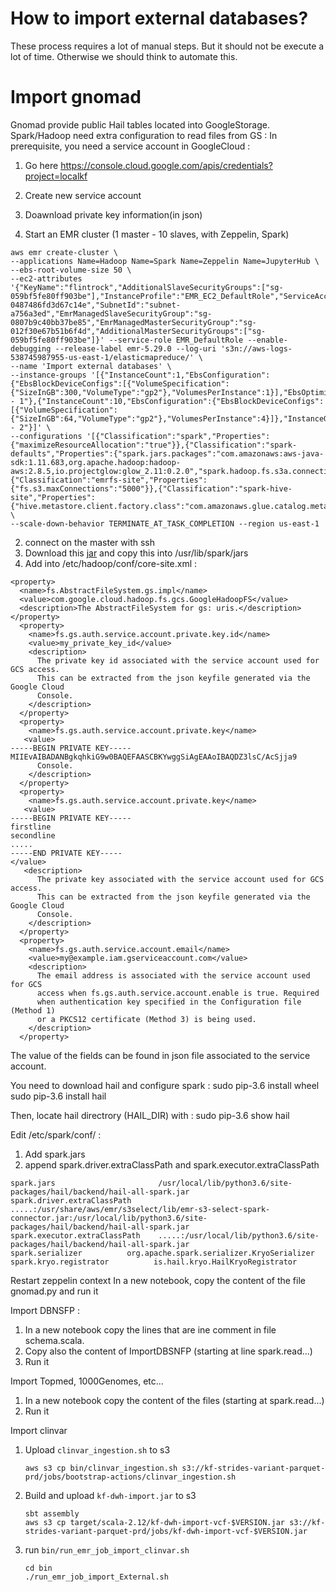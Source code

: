 How to import external databases?
===============

These process requires a lot of manual steps. But it should not be execute a lot of time. Otherwise we should think to automate this.

# Import gnomad

Gnomad provide public Hail tables located into GoogleStorage. Spark/Hadoop need extra configuration to read files from GS : 
In prerequisite, you need a service account in GoogleCloud :
1) Go here https://console.cloud.google.com/apis/credentials?project=localkf
2) Create new service account
3) Doawnload private key information(in json)


1) Start an EMR cluster (1 master - 10 slaves, with Zeppelin, Spark)
```
aws emr create-cluster \
--applications Name=Hadoop Name=Spark Name=Zeppelin Name=JupyterHub \
--ebs-root-volume-size 50 \
--ec2-attributes '{"KeyName":"flintrock","AdditionalSlaveSecurityGroups":["sg-059bf5fe80ff903be"],"InstanceProfile":"EMR_EC2_DefaultRole","ServiceAccessSecurityGroup":"sg-0487486fd3d67c14e","SubnetId":"subnet-a756a3ed","EmrManagedSlaveSecurityGroup":"sg-0807b9c40bb37be85","EmrManagedMasterSecurityGroup":"sg-012f30e67b51b6f4d","AdditionalMasterSecurityGroups":["sg-059bf5fe80ff903be"]}' --service-role EMR_DefaultRole --enable-debugging --release-label emr-5.29.0 --log-uri 's3n://aws-logs-538745987955-us-east-1/elasticmapreduce/' \
--name 'Import external databases' \
--instance-groups '[{"InstanceCount":1,"EbsConfiguration":{"EbsBlockDeviceConfigs":[{"VolumeSpecification":{"SizeInGB":300,"VolumeType":"gp2"},"VolumesPerInstance":1}],"EbsOptimized":true},"InstanceGroupType":"MASTER","InstanceType":"m5.xlarge","Name":"Master - 1"},{"InstanceCount":10,"EbsConfiguration":{"EbsBlockDeviceConfigs":[{"VolumeSpecification":{"SizeInGB":64,"VolumeType":"gp2"},"VolumesPerInstance":4}]},"InstanceGroupType":"CORE","InstanceType":"m5.4xlarge","Name":"Core - 2"}]' \
--configurations '[{"Classification":"spark","Properties":{"maximizeResourceAllocation":"true"}},{"Classification":"spark-defaults","Properties":{"spark.jars.packages":"com.amazonaws:aws-java-sdk:1.11.683,org.apache.hadoop:hadoop-aws:2.8.5,io.projectglow:glow_2.11:0.2.0","spark.hadoop.fs.s3a.connection.maximum":"5000","spark.pyspark.python":"/usr/bin/python3"}},{"Classification":"emrfs-site","Properties":{"fs.s3.maxConnections":"5000"}},{"Classification":"spark-hive-site","Properties":{"hive.metastore.client.factory.class":"com.amazonaws.glue.catalog.metastore.AWSGlueDataCatalogHiveClientFactory"}}]' \
--scale-down-behavior TERMINATE_AT_TASK_COMPLETION --region us-east-1
```
2) connect on the master with ssh
3) Download this [jar](https://storage.googleapis.com/hadoop-lib/gcs/gcs-connector-hadoop2-latest.jar) and copy this into /usr/lib/spark/jars
4) Add into /etc/hadoop/conf/core-site.xml :
```
<property>
  <name>fs.AbstractFileSystem.gs.impl</name>
  <value>com.google.cloud.hadoop.fs.gcs.GoogleHadoopFS</value>
  <description>The AbstractFileSystem for gs: uris.</description>
</property>
  <property>
    <name>fs.gs.auth.service.account.private.key.id</name>
    <value>my_private_key_id</value>
    <description>
      The private key id associated with the service account used for GCS access.
      This can be extracted from the json keyfile generated via the Google Cloud
      Console.
    </description>
  </property>
  <property>
    <name>fs.gs.auth.service.account.private.key</name>
   <value>
-----BEGIN PRIVATE KEY-----
MIIEvAIBADANBgkqhkiG9w0BAQEFAASCBKYwggSiAgEAAoIBAQDZ3lsC/AcSjja9
      Console.
    </description>
  </property>
  <property>
    <name>fs.gs.auth.service.account.private.key</name>
   <value>
-----BEGIN PRIVATE KEY-----
firstline
secondline
.....
-----END PRIVATE KEY-----
</value>
   <description>
      The private key associated with the service account used for GCS access.
      This can be extracted from the json keyfile generated via the Google Cloud
      Console.
    </description>
  </property>
  <property>
    <name>fs.gs.auth.service.account.email</name>
    <value>my@example.iam.gserviceaccount.com</value>
    <description>
      The email address is associated with the service account used for GCS
      access when fs.gs.auth.service.account.enable is true. Required
      when authentication key specified in the Configuration file (Method 1)
      or a PKCS12 certificate (Method 3) is being used.
    </description>
  </property>
``` 
The value of the fields can be found in json file associated to the service account.

You need to download hail and configure spark :
sudo pip-3.6 install wheel
sudo pip-3.6 install hail

Then, locate hail directrory (HAIL_DIR) with :
sudo pip-3.6 show hail


Edit /etc/spark/conf/ :
1) Add spark.jars
2) append spark.driver.extraClassPath and spark.executor.extraClassPath
```
spark.jars                       /usr/local/lib/python3.6/site-packages/hail/backend/hail-all-spark.jar
spark.driver.extraClassPath      .....:/usr/share/aws/emr/s3select/lib/emr-s3-select-spark-connector.jar:/usr/local/lib/python3.6/site-packages/hail/backend/hail-all-spark.jar
spark.executor.extraClassPath    .....:/usr/local/lib/python3.6/site-packages/hail/backend/hail-all-spark.jar
spark.serializer          org.apache.spark.serializer.KryoSerializer
spark.kryo.registrator          is.hail.kryo.HailKryoRegistrator
```

Restart zeppelin context
In a new notebook, copy the content of the file gnomad.py and run it


Import DBNSFP :
1) In a new notebook copy the lines that are ine comment in file schema.scala.
2) Copy also the content of ImportDBSNFP (starting at line spark.read...)
3) Run it 


Import Topmed, 1000Genomes, etc...
1) In a new notebook copy the content of the files (starting at spark.read...)
2) Run it


Import clinvar
1) Upload `clinvar_ingestion.sh` to s3
   ```shell
   aws s3 cp bin/clinvar_ingestion.sh s3://kf-strides-variant-parquet-prd/jobs/bootstrap-actions/clinvar_ingestion.sh
   ```
2) Build and upload `kf-dwh-import.jar` to s3
   ```shell
   sbt assembly
   aws s3 cp target/scala-2.12/kf-dwh-import-vcf-$VERSION.jar s3://kf-strides-variant-parquet-prd/jobs/kf-dwh-import-vcf-$VERSION.jar
   ```
3) run `bin/run_emr_job_import_clinvar.sh`

   ```shell
   cd bin
   ./run_emr_job_import_External.sh
   ```



